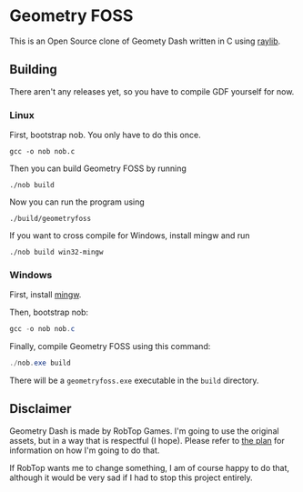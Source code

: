 
# Geometry FOSS

This is an Open Source clone of Geomety Dash written in C using [raylib](https://www.raylib.com/).

## Building

There aren't any releases yet, so you have to compile GDF yourself for now.

### Linux

First, bootstrap nob. You only have to do this once.

```shell
gcc -o nob nob.c
```

Then you can build Geometry FOSS by running

```shell
./nob build
```

Now you can run the program using

```shell
./build/geometryfoss
```

If you want to cross compile for Windows, install mingw and run

```shell
./nob build win32-mingw
```

### Windows

First, install [mingw](https://github.com/niXman/mingw-builds-binaries/releases).

Then, bootstrap nob:
```powershell
gcc -o nob nob.c
```

Finally, compile Geometry FOSS using this command:
```powershell
./nob.exe build
```

There will be a `geometryfoss.exe` executable in the `build` directory.

## Disclaimer

Geometry Dash is made by RobTop Games.
I'm going to use the original assets, but in a way that is respectful (I hope). Please refer to [the plan](THEPLAN.md) for information on how I'm going to do that.

If RobTop wants me to change something, I am of course happy to do that, although it would be very sad if I had to stop this project entirely.
